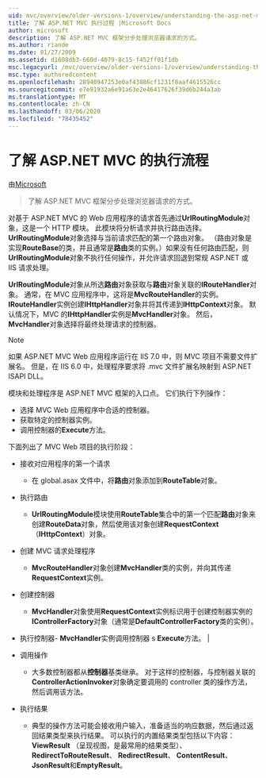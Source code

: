 ```yaml
---
uid: mvc/overview/older-versions-1/overview/understanding-the-asp-net-mvc-execution-process
title: 了解 ASP.NET MVC 执行过程 |Microsoft Docs
author: microsoft
description: 了解 ASP.NET MVC 框架分步处理浏览器请求的方式。
ms.author: riande
ms.date: 01/27/2009
ms.assetid: d1608db3-660d-4079-8c15-f452ff01f1db
msc.legacyurl: /mvc/overview/older-versions-1/overview/understanding-the-asp-net-mvc-execution-process
msc.type: authoredcontent
ms.openlocfilehash: 28940947253e0af43886cf1231f8aaf4615526cc
ms.sourcegitcommit: e7e91932a6e91a63e2e46417626f39d6b244a3ab
ms.translationtype: MT
ms.contentlocale: zh-CN
ms.lasthandoff: 03/06/2020
ms.locfileid: "78435452"
---
```

# <a name="understanding-the-aspnet-mvc-execution-process"></a>了解 ASP.NET MVC 的执行流程

由[Microsoft](https://github.com/microsoft)

> 了解 ASP.NET MVC 框架分步处理浏览器请求的方式。

对基于 ASP.NET MVC 的 Web 应用程序的请求首先通过**UrlRoutingModule**对象，这是一个 HTTP 模块。 此模块将分析请求并执行路由选择。 **UrlRoutingModule**对象选择与当前请求匹配的第一个路由对象。 （路由对象是实现**RouteBase**的类，并且通常是**路由**类的实例。）如果没有任何路由匹配，则**UrlRoutingModule**对象不执行任何操作，并允许请求回退到常规 ASP.NET 或 IIS 请求处理。

**UrlRoutingModule**对象从所选**路由**对象获取与**路由**对象关联的**IRouteHandler**对象。 通常，在 MVC 应用程序中，这将是**MvcRouteHandler**的实例。 **IRouteHandler**实例创建**IHttpHandler**对象并将其传递到**IHttpContext**对象。 默认情况下，MVC 的**IHttpHandler**实例是**MvcHandler**对象。 然后， **MvcHandler**对象选择将最终处理请求的控制器。

> [!NOTE]
> 如果 ASP.NET MVC Web 应用程序运行在 IIS 7.0 中，则 MVC 项目不需要文件扩展名。 但是，在 IIS 6.0 中，处理程序要求将 .mvc 文件扩展名映射到 ASP.NET ISAPI DLL。

模块和处理程序是 ASP.NET MVC 框架的入口点。 它们执行下列操作：

- 选择 MVC Web 应用程序中合适的控制器。
- 获取特定的控制器实例。
- 调用控制器的**Execute**方法。

下面列出了 MVC Web 项目的执行阶段：

- 接收对应用程序的第一个请求 

    - 在 global.asax 文件中，将**路由**对象添加到**RouteTable**对象。
- 执行路由 

    - **UrlRoutingModule**模块使用**RouteTable**集合中的第一个匹配**路由**对象来创建**RouteData**对象，然后使用该对象创建**RequestContext** （**IHttpContext**）对象。
- 创建 MVC 请求处理程序 

    - **MvcRouteHandler**对象创建**MvcHandler**类的实例，并向其传递**RequestContext**实例。
- 创建控制器 

    - **MvcHandler**对象使用**RequestContext**实例标识用于创建控制器实例的**IControllerFactory**对象（通常是**DefaultControllerFactory**类的实例）。
- 执行控制器- **MvcHandler**实例调用控制器 s **Execute**方法。 |
- 调用操作 

    - 大多数控制器都从**控制器**基类继承。 对于这样的控制器，与控制器关联的**ControllerActionInvoker**对象确定要调用的 controller 类的操作方法，然后调用该方法。
- 执行结果 

    - 典型的操作方法可能会接收用户输入，准备适当的响应数据，然后通过返回结果类型来执行结果。 可以执行的内置结果类型包括以下内容： **ViewResult** （呈现视图，是最常用的结果类型）、 **RedirectToRouteResult**、 **RedirectResult**、 **ContentResult**、 **JsonResult**和**EmptyResult**。
